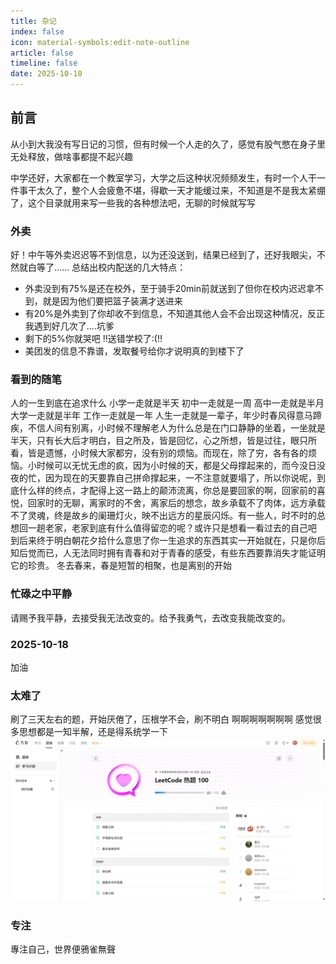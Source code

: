 ```yaml
---
title: 杂记
index: false
icon: material-symbols:edit-note-outline
article: false
timeline: false
date: 2025-10-10
---
```


## 前言
从小到大我没有写日记的习惯，但有时候一个人走的久了，感觉有股气憋在身子里无处释放，做啥事都提不起兴趣

中学还好，大家都在一个教室学习，大学之后这种状况频频发生，有时一个人干一件事干太久了，整个人会疲惫不堪，得歇一天才能缓过来，不知道是不是我太紧绷了，这个目录就用来写一些我的各种想法吧，无聊的时候就写写


### 外卖
好！中午等外卖迟迟等不到信息，以为还没送到，结果已经到了，还好我眼尖，不然就白等了......
总结出校内配送的几大特点：
* 外卖没到有75%是还在校外，至于骑手20min前就送到了但你在校内迟迟拿不到，就是因为他们要把篮子装满才送进来
* 有20%是外卖到了你却收不到信息，不知道其他人会不会出现这种情况，反正我遇到好几次了....坑爹
* 剩下的5%你就哭吧 !!送错学校了:(!!
* 美团发的信息不靠谱，发取餐号给你才说明真的到楼下了


### 看到的随笔
人的一生到底在追求什么
小学一走就是半天
初中一走就是一周
高中一走就是半月
大学一走就是半年
工作一走就是一年
人生一走就是一辈子，年少时春风得意马蹄疾，不信人间有别离，小时候不理解老人为什么总是在门口静静的坐着，一坐就是半天，只有长大后才明白，目之所及，皆是回忆，心之所想，皆是过往，眼只所看，皆是遗憾，小时候大家都穷，没有别的烦恼。而现在，除了穷，各有各的烦恼。小时候可以无忧无虑的疯，因为小时候的天，都是父母撑起来的，而今没日没夜的忙，因为现在的天要靠自己拼命撑起来，一不注意就要塌了，所以你说呢，到底什么样的终点，才配得上这一路上的颠沛流离，你总是要回家的啊，回家前的喜悦，回家时的无聊，离家时的不舍，离家后的想念，故乡承载不了肉体，远方承载不了灵魂，终是故乡的阑珊灯火，映不出远方的星辰闪烁。有一些人，时不时的总想回一趟老家，老家到底有什么值得留恋的呢？或许只是想看一看过去的自己吧
到后来终于明白朝花夕拾什么意思了你一生追求的东西其实一开始就在，只是你后知后觉而已，人无法同时拥有青春和对于青春的感受，有些东西要靠消失才能证明它的珍贵。
冬去春来，春是短暂的相聚，也是离别的开始

### 忙碌之中平静
请赐予我平静，去接受我无法改变的。给予我勇气，去改变我能改变的。

### 2025-10-18
加油


### 太难了
刷了三天左右的题，开始厌倦了，压根学不会，刷不明白 啊啊啊啊啊啊啊
感觉很多思想都是一知半解，还是得系统学一下
![](/screenshot/jottings/22683191d058f107907a49e261157d50.png)


### 专注
專注自己，世界便鴉雀無聲